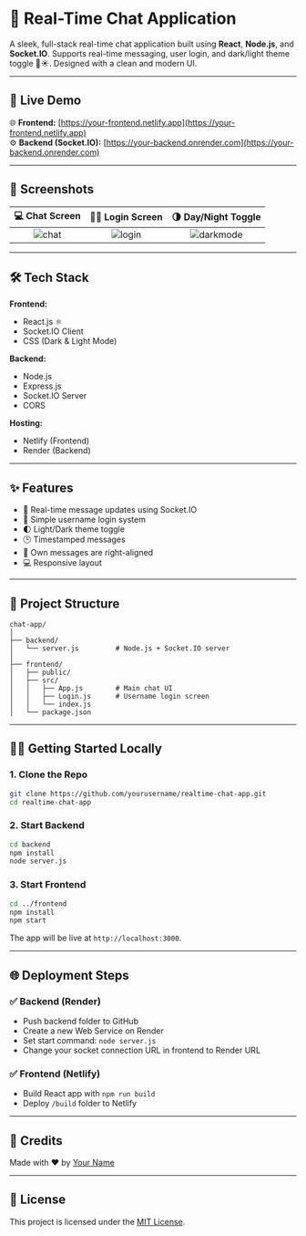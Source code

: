 # 💬 Real-Time Chat Application

A sleek, full-stack real-time chat application built using **React**, **Node.js**, and **Socket.IO**. Supports real-time messaging, user login, and dark/light theme toggle 🌙☀️. Designed with a clean and modern UI.

---

## 🚀 Live Demo

🌐 **Frontend:** [https://your-frontend.netlify.app](https://your-frontend.netlify.app)  
⚙️ **Backend (Socket.IO):** [https://your-backend.onrender.com](https://your-backend.onrender.com)

---

## 📸 Screenshots

| 💻 Chat Screen | 🧑‍💻 Login Screen | 🌗 Day/Night Toggle |
|:--------------:|:----------------:|:------------------:|
| ![chat](assets/chat.png) | ![login](assets/login.png) | ![darkmode](assets/darkmode.png) |

---

## 🛠️ Tech Stack

**Frontend:**  
- React.js ⚛️  
- Socket.IO Client  
- CSS (Dark & Light Mode)

**Backend:**  
- Node.js  
- Express.js  
- Socket.IO Server  
- CORS

**Hosting:**  
- Netlify (Frontend)  
- Render (Backend)

---

## ✨ Features

- 🚀 Real-time message updates using Socket.IO
- 🔐 Simple username login system
- 🌓 Light/Dark theme toggle
- 🕒 Timestamped messages
- 🧍 Own messages are right-aligned
- 💻 Responsive layout

---

## 📁 Project Structure

```
chat-app/
│
├── backend/
│   └── server.js         # Node.js + Socket.IO server
│
├── frontend/
│   ├── public/
│   ├── src/
│   │   ├── App.js        # Main chat UI
│   │   ├── Login.js      # Username login screen
│   │   └── index.js
│   └── package.json
```

---

## 🧑‍💻 Getting Started Locally

### 1. Clone the Repo
```bash
git clone https://github.com/yourusername/realtime-chat-app.git
cd realtime-chat-app
```

### 2. Start Backend
```bash
cd backend
npm install
node server.js
```

### 3. Start Frontend
```bash
cd ../frontend
npm install
npm start
```

The app will be live at `http://localhost:3000`.

---

## 🌐 Deployment Steps

### ✅ Backend (Render)
- Push backend folder to GitHub
- Create a new Web Service on Render
- Set start command: `node server.js`
- Change your socket connection URL in frontend to Render URL

### ✅ Frontend (Netlify)
- Build React app with `npm run build`
- Deploy `/build` folder to Netlify

---

## 🙌 Credits

Made with ❤️ by [Your Name](https://github.com/yourusername)

---

## 📃 License

This project is licensed under the [MIT License](LICENSE).
